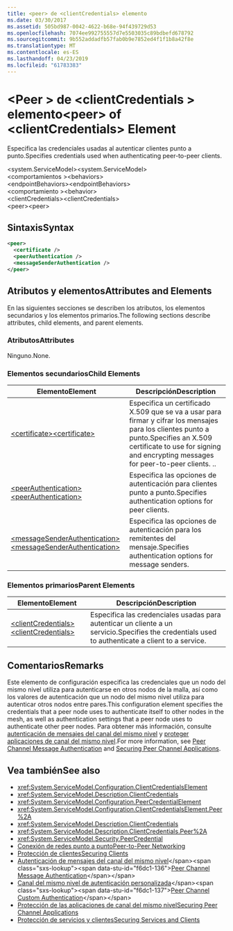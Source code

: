 ```yaml
---
title: <peer> de <clientCredentials> elemento
ms.date: 03/30/2017
ms.assetid: 505bd987-0042-4622-b68e-94f439729d53
ms.openlocfilehash: 7074ee992755557d7e5503035c89bdbefd678792
ms.sourcegitcommit: 9b552addadfb57fab0b9e7852ed4f1f1b8a42f8e
ms.translationtype: MT
ms.contentlocale: es-ES
ms.lasthandoff: 04/23/2019
ms.locfileid: "61783383"
---
```

# <a name="peer-of-clientcredentials-element"></a><span data-ttu-id="f6dc1-102">\<Peer > de \<clientCredentials > elemento</span><span class="sxs-lookup"><span data-stu-id="f6dc1-102">\<peer> of \<clientCredentials> Element</span></span>
<span data-ttu-id="f6dc1-103">Especifica las credenciales usadas al autenticar clientes punto a punto.</span><span class="sxs-lookup"><span data-stu-id="f6dc1-103">Specifies credentials used when authenticating peer-to-peer clients.</span></span>  
  
 <span data-ttu-id="f6dc1-104">\<system.ServiceModel></span><span class="sxs-lookup"><span data-stu-id="f6dc1-104">\<system.ServiceModel></span></span>  
<span data-ttu-id="f6dc1-105">\<comportamientos ></span><span class="sxs-lookup"><span data-stu-id="f6dc1-105">\<behaviors></span></span>  
<span data-ttu-id="f6dc1-106">\<endpointBehaviors></span><span class="sxs-lookup"><span data-stu-id="f6dc1-106">\<endpointBehaviors></span></span>  
<span data-ttu-id="f6dc1-107">\<comportamiento ></span><span class="sxs-lookup"><span data-stu-id="f6dc1-107">\<behavior></span></span>  
<span data-ttu-id="f6dc1-108">\<clientCredentials></span><span class="sxs-lookup"><span data-stu-id="f6dc1-108">\<clientCredentials></span></span>  
<span data-ttu-id="f6dc1-109">\<peer></span><span class="sxs-lookup"><span data-stu-id="f6dc1-109">\<peer></span></span>  
  
## <a name="syntax"></a><span data-ttu-id="f6dc1-110">Sintaxis</span><span class="sxs-lookup"><span data-stu-id="f6dc1-110">Syntax</span></span>  
  
```xml  
<peer>
  <certificate />
  <peerAuthentication />
  <messageSenderAuthentication />
</peer>
```  
  
## <a name="attributes-and-elements"></a><span data-ttu-id="f6dc1-111">Atributos y elementos</span><span class="sxs-lookup"><span data-stu-id="f6dc1-111">Attributes and Elements</span></span>  
 <span data-ttu-id="f6dc1-112">En las siguientes secciones se describen los atributos, los elementos secundarios y los elementos primarios.</span><span class="sxs-lookup"><span data-stu-id="f6dc1-112">The following sections describe attributes, child elements, and parent elements.</span></span>  
  
### <a name="attributes"></a><span data-ttu-id="f6dc1-113">Atributos</span><span class="sxs-lookup"><span data-stu-id="f6dc1-113">Attributes</span></span>  
 <span data-ttu-id="f6dc1-114">Ninguno.</span><span class="sxs-lookup"><span data-stu-id="f6dc1-114">None.</span></span>  
  
### <a name="child-elements"></a><span data-ttu-id="f6dc1-115">Elementos secundarios</span><span class="sxs-lookup"><span data-stu-id="f6dc1-115">Child Elements</span></span>  
  
|<span data-ttu-id="f6dc1-116">Elemento</span><span class="sxs-lookup"><span data-stu-id="f6dc1-116">Element</span></span>|<span data-ttu-id="f6dc1-117">Descripción</span><span class="sxs-lookup"><span data-stu-id="f6dc1-117">Description</span></span>|  
|-------------|-----------------|  
|[<span data-ttu-id="f6dc1-118">\<certificate></span><span class="sxs-lookup"><span data-stu-id="f6dc1-118">\<certificate></span></span>](../../../../../docs/framework/configure-apps/file-schema/wcf/certificate-element.md)|<span data-ttu-id="f6dc1-119">Especifica un certificado X.509 que se va a usar para firmar y cifrar los mensajes para los clientes punto a punto.</span><span class="sxs-lookup"><span data-stu-id="f6dc1-119">Specifies an X.509 certificate to use for signing and encrypting messages for peer-to-peer clients.</span></span> <span data-ttu-id="f6dc1-120">.</span><span class="sxs-lookup"><span data-stu-id="f6dc1-120">.</span></span>|  
|[<span data-ttu-id="f6dc1-121">\<peerAuthentication></span><span class="sxs-lookup"><span data-stu-id="f6dc1-121">\<peerAuthentication></span></span>](../../../../../docs/framework/configure-apps/file-schema/wcf/peerauthentication-element.md)|<span data-ttu-id="f6dc1-122">Especifica las opciones de autenticación para clientes punto a punto.</span><span class="sxs-lookup"><span data-stu-id="f6dc1-122">Specifies authentication options for peer clients.</span></span>|  
|[<span data-ttu-id="f6dc1-123">\<messageSenderAuthentication></span><span class="sxs-lookup"><span data-stu-id="f6dc1-123">\<messageSenderAuthentication></span></span>](../../../../../docs/framework/configure-apps/file-schema/wcf/messagesenderauthentication-element.md)|<span data-ttu-id="f6dc1-124">Especifica las opciones de autenticación para los remitentes del mensaje.</span><span class="sxs-lookup"><span data-stu-id="f6dc1-124">Specifies authentication options for message senders.</span></span>|  
  
### <a name="parent-elements"></a><span data-ttu-id="f6dc1-125">Elementos primarios</span><span class="sxs-lookup"><span data-stu-id="f6dc1-125">Parent Elements</span></span>  
  
|<span data-ttu-id="f6dc1-126">Elemento</span><span class="sxs-lookup"><span data-stu-id="f6dc1-126">Element</span></span>|<span data-ttu-id="f6dc1-127">Descripción</span><span class="sxs-lookup"><span data-stu-id="f6dc1-127">Description</span></span>|  
|-------------|-----------------|  
|[<span data-ttu-id="f6dc1-128">\<clientCredentials></span><span class="sxs-lookup"><span data-stu-id="f6dc1-128">\<clientCredentials></span></span>](../../../../../docs/framework/configure-apps/file-schema/wcf/clientcredentials.md)|<span data-ttu-id="f6dc1-129">Especifica las credenciales usadas para autenticar un cliente a un servicio.</span><span class="sxs-lookup"><span data-stu-id="f6dc1-129">Specifies the credentials used to authenticate a client to a service.</span></span>|  
  
## <a name="remarks"></a><span data-ttu-id="f6dc1-130">Comentarios</span><span class="sxs-lookup"><span data-stu-id="f6dc1-130">Remarks</span></span>  
 <span data-ttu-id="f6dc1-131">Este elemento de configuración especifica las credenciales que un nodo del mismo nivel utiliza para autenticarse en otros nodos de la malla, así como los valores de autenticación que un nodo del mismo nivel utiliza para autenticar otros nodos entre pares.</span><span class="sxs-lookup"><span data-stu-id="f6dc1-131">This configuration element specifies the credentials that a peer node uses to authenticate itself to other nodes in the mesh, as well as authentication settings that a peer node uses to authenticate other peer nodes.</span></span> <span data-ttu-id="f6dc1-132">Para obtener más información, consulte [autenticación de mensajes del canal del mismo nivel](https://docs.microsoft.com/previous-versions/dotnet/netframework-3.5/aa967730(v=vs.90)) y [proteger aplicaciones de canal del mismo nivel](../../../../../docs/framework/wcf/feature-details/securing-peer-channel-applications.md).</span><span class="sxs-lookup"><span data-stu-id="f6dc1-132">For more information, see [Peer Channel Message Authentication](https://docs.microsoft.com/previous-versions/dotnet/netframework-3.5/aa967730(v=vs.90)) and [Securing Peer Channel Applications](../../../../../docs/framework/wcf/feature-details/securing-peer-channel-applications.md).</span></span>  
  
## <a name="see-also"></a><span data-ttu-id="f6dc1-133">Vea también</span><span class="sxs-lookup"><span data-stu-id="f6dc1-133">See also</span></span>

- <xref:System.ServiceModel.Configuration.ClientCredentialsElement>
- <xref:System.ServiceModel.Description.ClientCredentials>
- <xref:System.ServiceModel.Configuration.PeerCredentialElement>
- <xref:System.ServiceModel.Configuration.ClientCredentialsElement.Peer%2A>
- <xref:System.ServiceModel.Description.ClientCredentials>
- <xref:System.ServiceModel.Description.ClientCredentials.Peer%2A>
- <xref:System.ServiceModel.Security.PeerCredential>
- [<span data-ttu-id="f6dc1-134">Conexión de redes punto a punto</span><span class="sxs-lookup"><span data-stu-id="f6dc1-134">Peer-to-Peer Networking</span></span>](../../../../../docs/framework/wcf/feature-details/peer-to-peer-networking.md)
- [<span data-ttu-id="f6dc1-135">Protección de clientes</span><span class="sxs-lookup"><span data-stu-id="f6dc1-135">Securing Clients</span></span>](../../../../../docs/framework/wcf/securing-clients.md)
- <span data-ttu-id="f6dc1-136">[Autenticación de mensajes del canal del mismo nivel](https://docs.microsoft.com/previous-versions/dotnet/netframework-3.5/aa967730(v=vs.90))</span><span class="sxs-lookup"><span data-stu-id="f6dc1-136">[Peer Channel Message Authentication](https://docs.microsoft.com/previous-versions/dotnet/netframework-3.5/aa967730(v=vs.90))</span></span>
- <span data-ttu-id="f6dc1-137">[Canal del mismo nivel de autenticación personalizada](https://docs.microsoft.com/previous-versions/dotnet/netframework-3.5/ms751447(v=vs.90))</span><span class="sxs-lookup"><span data-stu-id="f6dc1-137">[Peer Channel Custom Authentication](https://docs.microsoft.com/previous-versions/dotnet/netframework-3.5/ms751447(v=vs.90))</span></span>
- [<span data-ttu-id="f6dc1-138">Protección de las aplicaciones de canal del mismo nivel</span><span class="sxs-lookup"><span data-stu-id="f6dc1-138">Securing Peer Channel Applications</span></span>](../../../../../docs/framework/wcf/feature-details/securing-peer-channel-applications.md)
- [<span data-ttu-id="f6dc1-139">Protección de servicios y clientes</span><span class="sxs-lookup"><span data-stu-id="f6dc1-139">Securing Services and Clients</span></span>](../../../../../docs/framework/wcf/feature-details/securing-services-and-clients.md)
